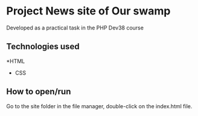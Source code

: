 # Project News site of Our swamp

Developed as a practical task in the PHP Dev38 course

## Technologies used

*HTML

* CSS

## How to open/run

Go to the site folder in the file manager, double-click on the index.html file.
